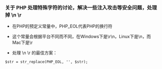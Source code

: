 ### 关于 PHP 处理特殊字符的讨论，解决一些注入攻击等安全问题，处理掉 \n \r

 - 在PHP的预定义常量中，PHP_EOL代表PHP的换行符
 - 这个常量会根据平台不同而不同，在Windows下是\r\n，Linux下是\n，而Mac下是\r

 - 处理 \n \r 的最佳方案：
```
$str = str_replace(PHP_EOL, '', $str);
```